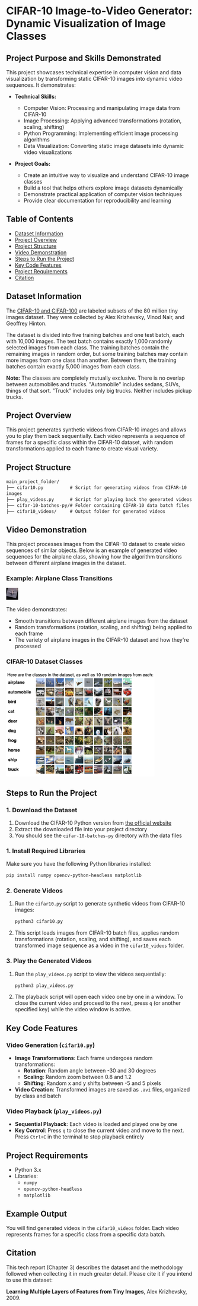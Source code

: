 # CIFAR-10 Image-to-Video Generator: Dynamic Visualization of Image Classes

## Project Purpose and Skills Demonstrated

This project showcases technical expertise in computer vision and data visualization by transforming static CIFAR-10 images into dynamic video sequences. It demonstrates:

- **Technical Skills:**

  - Computer Vision: Processing and manipulating image data from CIFAR-10
  - Image Processing: Applying advanced transformations (rotation, scaling, shifting)
  - Python Programming: Implementing efficient image processing algorithms
  - Data Visualization: Converting static image datasets into dynamic video visualizations

- **Project Goals:**
  - Create an intuitive way to visualize and understand CIFAR-10 image classes
  - Build a tool that helps others explore image datasets dynamically
  - Demonstrate practical application of computer vision techniques
  - Provide clear documentation for reproducibility and learning

## Table of Contents

- [Dataset Information](#dataset-information)
- [Project Overview](#project-overview)
- [Project Structure](#project-structure)
- [Video Demonstration](#video-demonstration)
- [Steps to Run the Project](#steps-to-run-the-project)
- [Key Code Features](#key-code-features)
- [Project Requirements](#project-requirements)
- [Citation](#citation)

## Dataset Information

The [CIFAR-10 and CIFAR-100](https://www.cs.toronto.edu/~kriz/cifar.html) are labeled subsets of the 80 million tiny images dataset. They were collected by Alex Krizhevsky, Vinod Nair, and Geoffrey Hinton.

The dataset is divided into five training batches and one test batch, each with 10,000 images. The test batch contains exactly 1,000 randomly selected images from each class. The training batches contain the remaining images in random order, but some training batches may contain more images from one class than another. Between them, the training batches contain exactly 5,000 images from each class.

**Note:** The classes are completely mutually exclusive. There is no overlap between automobiles and trucks. "Automobile" includes sedans, SUVs, things of that sort. "Truck" includes only big trucks. Neither includes pickup trucks.

## Project Overview

This project generates synthetic videos from CIFAR-10 images and allows you to play them back sequentially. Each video represents a sequence of frames for a specific class within the CIFAR-10 dataset, with random transformations applied to each frame to create visual variety.

## Project Structure

```
main_project_folder/
├── cifar10.py          # Script for generating videos from CIFAR-10 images
├── play_videos.py      # Script for playing back the generated videos
├── cifar-10-batches-py/# Folder containing CIFAR-10 data batch files
├── cifar10_videos/     # Output folder for generated videos
```

## Video Demonstration

This project processes images from the CIFAR-10 dataset to create video sequences of similar objects. Below is an example of generated video sequences for the airplane class, showing how the algorithm transitions between different airplane images in the dataset.

### Example: Airplane Class Transitions

![Airplane Image Transitions](airplane_example.gif)

The video demonstrates:

- Smooth transitions between different airplane images from the dataset
- Random transformations (rotation, scaling, and shifting) being applied to each frame
- The variety of airplane images in the CIFAR-10 dataset and how they're processed

### CIFAR-10 Dataset Classes

<img src="cifar-10-img.png" width="400" alt="CIFAR-10 Classes">

## Steps to Run the Project

### 1. Download the Dataset

1. Download the CIFAR-10 Python version from [the official website](https://www.cs.toronto.edu/~kriz/cifar.html)
2. Extract the downloaded file into your project directory
3. You should see the `cifar-10-batches-py` directory with the data files

### 1. Install Required Libraries

Make sure you have the following Python libraries installed:

```bash
pip install numpy opencv-python-headless matplotlib
```

### 2. Generate Videos

1. Run the `cifar10.py` script to generate synthetic videos from CIFAR-10 images:
   ```bash
   python3 cifar10.py
   ```
2. This script loads images from CIFAR-10 batch files, applies random transformations (rotation, scaling, and shifting), and saves each transformed image sequence as a video in the `cifar10_videos` folder.

### 3. Play the Generated Videos

1. Run the `play_videos.py` script to view the videos sequentially:
   ```bash
   python3 play_videos.py
   ```
2. The playback script will open each video one by one in a window. To close the current video and proceed to the next, press `q` (or another specified key) while the video window is active.

## Key Code Features

### Video Generation (`cifar10.py`)

- **Image Transformations**: Each frame undergoes random transformations:
  - **Rotation**: Random angle between -30 and 30 degrees
  - **Scaling**: Random zoom between 0.8 and 1.2
  - **Shifting**: Random x and y shifts between -5 and 5 pixels
- **Video Creation**: Transformed images are saved as `.avi` files, organized by class and batch

### Video Playback (`play_videos.py`)

- **Sequential Playback**: Each video is loaded and played one by one
- **Key Control**: Press `q` to close the current video and move to the next. Press `Ctrl+C` in the terminal to stop playback entirely

## Project Requirements

- Python 3.x
- Libraries:
  - `numpy`
  - `opencv-python-headless`
  - `matplotlib`

## Example Output

You will find generated videos in the `cifar10_videos` folder. Each video represents frames for a specific class from a specific data batch.

## Citation

This tech report (Chapter 3) describes the dataset and the methodology followed when collecting it in much greater detail. Please cite it if you intend to use this dataset:

**Learning Multiple Layers of Features from Tiny Images**, Alex Krizhevsky, 2009.
